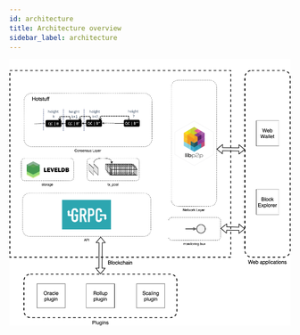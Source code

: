 ```yaml
---
id: architecture
title: Architecture overview
sidebar_label: architecture
---
```


![alt-text](assets/overview.png)


